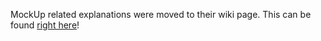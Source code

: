 MockUp related explanations were moved to their wiki page. This can be found [right here](https://github.com/SE-TINF22B2/G1-CashCompass/wiki/Mockups)!